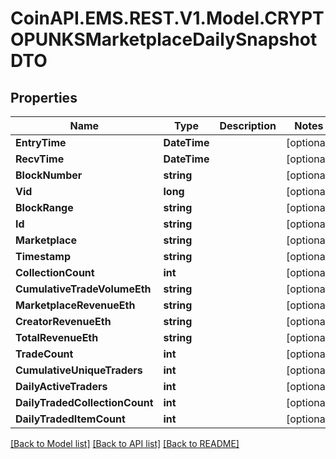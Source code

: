 # CoinAPI.EMS.REST.V1.Model.CRYPTOPUNKSMarketplaceDailySnapshotDTO

## Properties

Name | Type | Description | Notes
------------ | ------------- | ------------- | -------------
**EntryTime** | **DateTime** |  | [optional] 
**RecvTime** | **DateTime** |  | [optional] 
**BlockNumber** | **string** |  | [optional] 
**Vid** | **long** |  | [optional] 
**BlockRange** | **string** |  | [optional] 
**Id** | **string** |  | [optional] 
**Marketplace** | **string** |  | [optional] 
**Timestamp** | **string** |  | [optional] 
**CollectionCount** | **int** |  | [optional] 
**CumulativeTradeVolumeEth** | **string** |  | [optional] 
**MarketplaceRevenueEth** | **string** |  | [optional] 
**CreatorRevenueEth** | **string** |  | [optional] 
**TotalRevenueEth** | **string** |  | [optional] 
**TradeCount** | **int** |  | [optional] 
**CumulativeUniqueTraders** | **int** |  | [optional] 
**DailyActiveTraders** | **int** |  | [optional] 
**DailyTradedCollectionCount** | **int** |  | [optional] 
**DailyTradedItemCount** | **int** |  | [optional] 

[[Back to Model list]](../README.md#documentation-for-models) [[Back to API list]](../README.md#documentation-for-api-endpoints) [[Back to README]](../README.md)

